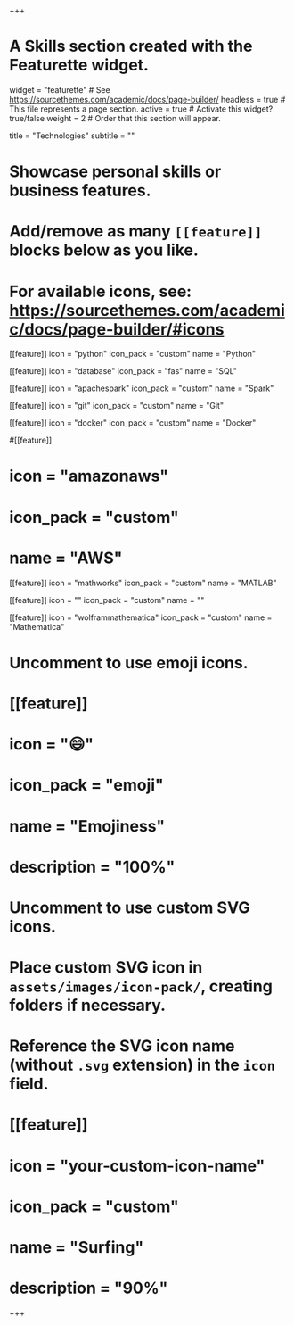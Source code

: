 +++
# A Skills section created with the Featurette widget.
widget = "featurette"  # See https://sourcethemes.com/academic/docs/page-builder/
headless = true  # This file represents a page section.
active = true  # Activate this widget? true/false
weight = 2  # Order that this section will appear.

title = "Technologies"
subtitle = ""

# Showcase personal skills or business features.
#
# Add/remove as many `[[feature]]` blocks below as you like.
#
# For available icons, see: https://sourcethemes.com/academic/docs/page-builder/#icons

[[feature]]
  icon = "python"
  icon_pack = "custom"
  name = "Python"

[[feature]]
  icon = "database"
  icon_pack = "fas"
  name = "SQL"

[[feature]]
  icon = "apachespark"
  icon_pack = "custom"
  name = "Spark"

[[feature]]
  icon = "git"
  icon_pack = "custom"
  name = "Git"

[[feature]]
  icon = "docker"
  icon_pack = "custom"
  name = "Docker"

#[[feature]]
#  icon = "amazonaws"
#  icon_pack = "custom"
#  name = "AWS"

[[feature]]
  icon = "mathworks"
  icon_pack = "custom"
  name = "MATLAB"

[[feature]]
  icon = ""
  icon_pack = "custom"
  name = ""  

[[feature]]
  icon = "wolframmathematica"
  icon_pack = "custom"
  name = "Mathematica"


# Uncomment to use emoji icons.
# [[feature]]
#  icon = ":smile:"
#  icon_pack = "emoji"
#  name = "Emojiness"
#  description = "100%"  

# Uncomment to use custom SVG icons.
# Place custom SVG icon in `assets/images/icon-pack/`, creating folders if necessary.
# Reference the SVG icon name (without `.svg` extension) in the `icon` field.
# [[feature]]
#  icon = "your-custom-icon-name"
#  icon_pack = "custom"
#  name = "Surfing"
#  description = "90%"

+++
